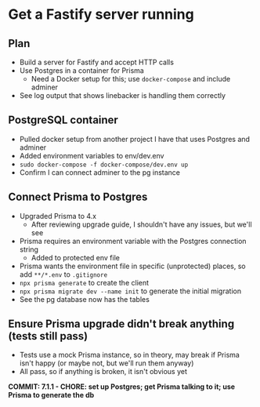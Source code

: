# Get a Fastify server running

## Plan

-  Build a server for Fastify and accept HTTP calls
-  Use Postgres in a container for Prisma
   -  Need a Docker setup for this; use `docker-compose` and include adminer
-  See log output that shows linebacker is handling them correctly

## PostgreSQL container

-  Pulled docker setup from another project I have that uses Postgres and adminer
-  Added environment variables to env/dev.env
-  `sudo docker-compose -f docker-compose/dev.env up`
-  Confirm I can connect adminer to the pg instance

## Connect Prisma to Postgres

-  Upgraded Prisma to 4.x
   -  After reviewing upgrade guide, I shouldn't have any issues, but we'll see
-  Prisma requires an environment variable with the Postgres connection string
   -  Added to protected env file
-  Prisma wants the environment file in specific (unprotected) places, so add `**/*.env` to `.gitignore`
-  `npx prisma generate` to create the client
-  `npx prisma migrate dev --name init` to generate the initial migration
-  See the pg database now has the tables

## Ensure Prisma upgrade didn't break anything (tests still pass)

-  Tests use a mock Prisma instance, so in theory, may break if Prisma isn't happy (or maybe not, but we'll run them anyway)
-  All pass, so if anything is broken, it isn't obvious yet

**COMMIT: 7.1.1 - CHORE: set up Postgres; get Prisma talking to it; use Prisma to generate the db**

